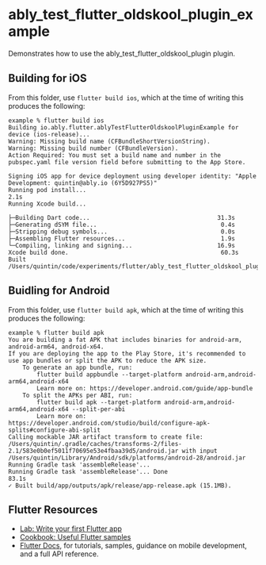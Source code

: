 # ably_test_flutter_oldskool_plugin_example

Demonstrates how to use the ably_test_flutter_oldskool_plugin plugin.

## Building for iOS

From this folder, use `flutter build ios`, which at the time of writing this produces the following:

    example % flutter build ios
    Building io.ably.flutter.ablyTestFlutterOldskoolPluginExample for device (ios-release)...
    Warning: Missing build name (CFBundleShortVersionString).
    Warning: Missing build number (CFBundleVersion).
    Action Required: You must set a build name and number in the pubspec.yaml file version field before submitting to the App Store.
    
    Signing iOS app for device deployment using developer identity: "Apple Development: quintin@ably.io (6Y5D927PS5)"
    Running pod install...                                              2.1s
    Running Xcode build...                                                  
                                                    
    ├─Building Dart code...                                    31.3s
    ├─Generating dSYM file...                                   0.4s
    ├─Stripping debug symbols...                                0.0s
    ├─Assembling Flutter resources...                           1.9s
    └─Compiling, linking and signing...                        16.9s
    Xcode build done.                                           60.3s
    Built /Users/quintin/code/experiments/flutter/ably_test_flutter_oldskool_plugin/example/build/ios/iphoneos/Runner.app.

## Buidling for Android

From this folder, use `flutter build apk`, which at the time of writing this produces the following:

    example % flutter build apk
    You are building a fat APK that includes binaries for android-arm, android-arm64, android-x64.
    If you are deploying the app to the Play Store, it's recommended to use app bundles or split the APK to reduce the APK size.
        To generate an app bundle, run:
            flutter build appbundle --target-platform android-arm,android-arm64,android-x64
            Learn more on: https://developer.android.com/guide/app-bundle
        To split the APKs per ABI, run:
            flutter build apk --target-platform android-arm,android-arm64,android-x64 --split-per-abi
            Learn more on:  https://developer.android.com/studio/build/configure-apk-splits#configure-abi-split
    Calling mockable JAR artifact transform to create file: /Users/quintin/.gradle/caches/transforms-2/files-2.1/583e0b0ef5011f70695e53e4fbaa39d5/android.jar with input /Users/quintin/Library/Android/sdk/platforms/android-28/android.jar
    Running Gradle task 'assembleRelease'...                                
    Running Gradle task 'assembleRelease'... Done                      83.1s
    ✓ Built build/app/outputs/apk/release/app-release.apk (15.1MB).

## Flutter Resources

- [Lab: Write your first Flutter app](https://flutter.dev/docs/get-started/codelab)
- [Cookbook: Useful Flutter samples](https://flutter.dev/docs/cookbook)
- [Flutter Docs](https://flutter.dev/docs), for tutorials,
samples, guidance on mobile development, and a full API reference.
